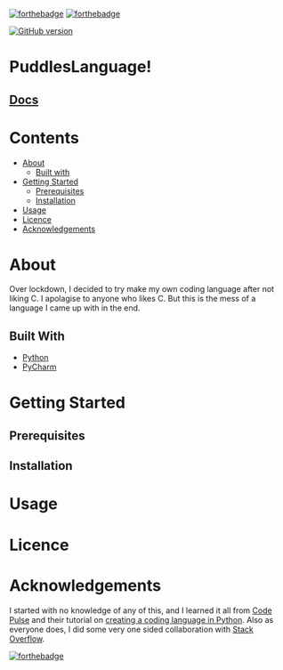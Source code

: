 [![forthebadge](https://forthebadge.com/images/badges/made-with-python.svg)](https://forthebadge.com)
[![forthebadge](https://forthebadge.com/images/badges/powered-by-water.svg)](https://forthebadge.com)  

[![GitHub version](https://badge.fury.io/gh/RosiePuddles%2FPuddlesLanguage.svg)](https://badge.fury.io/gh/RosiePuddles%2FPuddlesLanguage)

# PuddlesLanguage!  

## [Docs](https://github.com/RosiePuddles/PuddlesLanguage/wiki)
  
# Contents  
- [About](#about)
  - [Built with](#built-with)
- [Getting Started](#getting-started)
  - [Prerequisites](#prerequisites)
  - [Installation](#installation)
- [Usage](#Usage)
- [Licence](#licence)
- [Acknowledgements](#Acknowledgements)

# About

Over lockdown, I decided to try make my own coding language after not liking C. I apolagise to anyone who likes C. But this is the mess of a language I came up with in the end.

## Built With

- [Python](https://www.python.org)
- [PyCharm](https://www.jetbrains.com/pycharm/)

# Getting Started

## Prerequisites

## Installation

# Usage

# Licence

# Acknowledgements

I started with no knowledge of any of this, and I learned it all from [Code Pulse](https://www.youtube.com/channel/UCUVahoidFA7F3Asfvamrm7w) and their tutorial on [creating a coding language in Python](https://www.youtube.com/playlist?list=PLZQftyCk7_SdoVexSmwy_tBgs7P0b97yD). Also as everyone does, I did some very one sided collaboration with [Stack Overflow](https://stackoverflow.com).

[![forthebadge](https://forthebadge.com/images/badges/cc-0.svg)](https://forthebadge.com)

[issues-shield]: https://img.shields.io/github/issues/othneildrew/Best-README-Template.svg?style=flat-square
[issues-url]: https://github.com/RosiePuddles/PuddlesLanguage/issues
